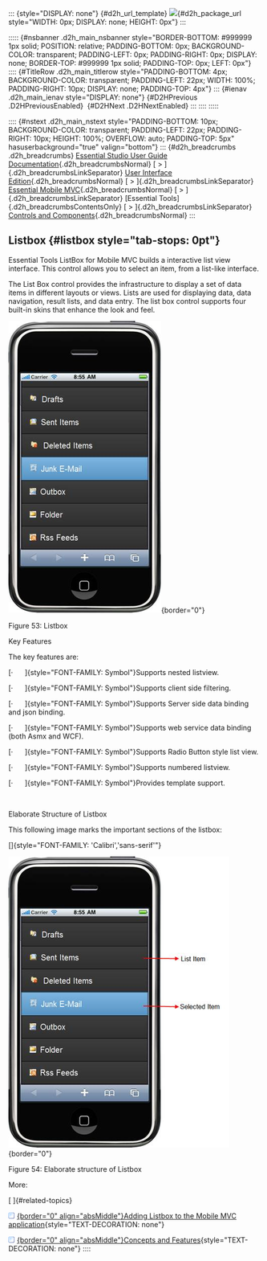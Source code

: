 ::: {style="DISPLAY: none"}
[](ms-xhelp:///?Id=d2h_url_template){#d2h_url_template} ![](!package_url!){#d2h_package_url style="WIDTH: 0px; DISPLAY: none; HEIGHT: 0px"}
:::

::::: {#nsbanner .d2h_main_nsbanner style="BORDER-BOTTOM: #999999 1px solid; POSITION: relative; PADDING-BOTTOM: 0px; BACKGROUND-COLOR: transparent; PADDING-LEFT: 0px; PADDING-RIGHT: 0px; DISPLAY: none; BORDER-TOP: #999999 1px solid; PADDING-TOP: 0px; LEFT: 0px"}
:::: {#TitleRow .d2h_main_titlerow style="PADDING-BOTTOM: 4px; BACKGROUND-COLOR: transparent; PADDING-LEFT: 22px; WIDTH: 100%; PADDING-RIGHT: 10px; DISPLAY: none; PADDING-TOP: 4px"}
::: {#ienav .d2h_main_ienav style="DISPLAY: none"}
[](ms-xhelp:///?Id=9fbbf8a2-3d1f-49a1-b9e0-3fff8a27ff33){#D2HPrevious .D2HPreviousEnabled}  [](ms-xhelp:///?Id=ca8e678f-a6e8-4961-b626-737d35f5da14){#D2HNext .D2HNextEnabled}
:::
::::
:::::

:::: {#nstext .d2h_main_nstext style="PADDING-BOTTOM: 10px; BACKGROUND-COLOR: transparent; PADDING-LEFT: 22px; PADDING-RIGHT: 10px; HEIGHT: 100%; OVERFLOW: auto; PADDING-TOP: 5px" hasuserbackground="true" valign="bottom"}
::: {#d2h_breadcrumbs .d2h_breadcrumbs}
[Essential Studio User Guide Documentation](ms-xhelp:///?Id=12457748-09e3-4d74-a240-8e049cedf030){.d2h_breadcrumbsNormal} [ \> ]{.d2h_breadcrumbsLinkSeparator} [User Interface Edition](ms-xhelp:///?Id=c29296b7-531c-413b-a0ec-488ca1f7f669){.d2h_breadcrumbsNormal} [ \> ]{.d2h_breadcrumbsLinkSeparator} [Essential Mobile MVC](ms-xhelp:///?Id=74df42e3-5434-4590-9be6-3ae2f911cbbc){.d2h_breadcrumbsNormal} [ \> ]{.d2h_breadcrumbsLinkSeparator} [Essential Tools]{.d2h_breadcrumbsContentsOnly} [ \> ]{.d2h_breadcrumbsLinkSeparator} [Controls and Components](ms-xhelp:///?Id=143afae1-3f83-4d32-9bfa-92ed7022a696){.d2h_breadcrumbsNormal}
:::

## Listbox {#listbox style="tab-stops: 0pt"}

Essential Tools ListBox for Mobile MVC builds a interactive list view interface. This control allows you to select an item, from a list-like interface.

The List Box control provides the infrastructure to display a set of data items in different layouts or views. Lists are used for displaying data, data navigation, result lists, and data entry. The list box control supports four built-in skins that enhance the look and feel.

![Description: D:\\MobileImages\\listbox.png](ImagesExt/image103_126.jpg){border="0"}

Figure 53: Listbox

Key Features

The key features are:

[·      ]{style="FONT-FAMILY: Symbol"}Supports nested listview.

[·      ]{style="FONT-FAMILY: Symbol"}Supports client side filtering.

[·      ]{style="FONT-FAMILY: Symbol"}Supports Server side data binding and json binding.

[·      ]{style="FONT-FAMILY: Symbol"}Supports web service data binding (both Asmx and WCF).

[·      ]{style="FONT-FAMILY: Symbol"}Supports Radio Button style list view.

[·      ]{style="FONT-FAMILY: Symbol"}Supports numbered listview.

[·      ]{style="FONT-FAMILY: Symbol"}Provides template support.

 

Elaborate Structure of Listbox

This following image marks the important sections of the listbox:

[]{style="FONT-FAMILY: 'Calibri','sans-serif'"} 

![Description: C:\\Users\\krishnarajd\\Desktop\\list.png](ImagesExt/image103_127.jpg){border="0"}

Figure 54: Elaborate structure of Listbox

More:

[ ]{#related-topics}

[![](button.gif){border="0" align="absMiddle"}Adding Listbox to the Mobile MVC application](ms-xhelp:///?Id=ca8e678f-a6e8-4961-b626-737d35f5da14){style="TEXT-DECORATION: none"}

[![](button.gif){border="0" align="absMiddle"}Concepts and Features](ms-xhelp:///?Id=073f5aa7-0846-4d8e-baf7-6abfbcc5dadd){style="TEXT-DECORATION: none"}
::::

